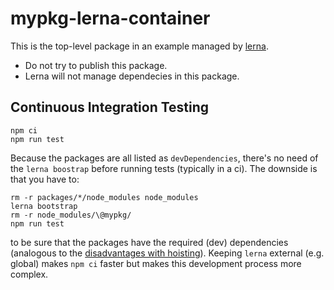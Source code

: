 # mypkg-lerna-container

This is the top-level package in an example managed by [lerna](https://www.npmjs.com/package/lerna).

- Do not try to publish this package.
- Lerna will not manage dependecies in this package.

## Continuous Integration Testing

``` shell
npm ci
npm run test
```

Because the packages are all listed as `devDependencies`, there's no need of the `lerna boostrap` before running tests (typically in a ci). The downside is that you have to:

``` shell
rm -r packages/*/node_modules node_modules
lerna bootstrap
rm -r node_modules/\@mypkg/
npm run test
```

to be sure that the packages have the required (dev) dependencies (analogous to the [disadvantages with hoisting](https://github.com/lerna/lerna/blob/main/doc/hoist.md#disadvantages-with-hoisting)). Keeping `lerna` external (e.g. global) makes `npm ci` faster but makes this development process more complex.
